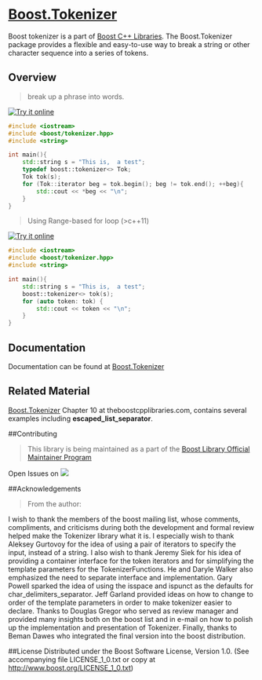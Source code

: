 


# [Boost.Tokenizer](http://boost.org/libs/tokenizer)



Boost tokenizer is a part of [Boost C++ Libraries](http://github.com/boostorg).  The Boost.Tokenizer package provides a flexible and easy-to-use way to break a string or other character sequence into a series of tokens.


## Overview


> break up a phrase into words.

 <a target="_blank" href="http://melpon.org/wandbox/permlink/kZeKmQAtqDlpn8if">![Try it online][badge.wandbox]</a>

```c++
#include <iostream>
#include <boost/tokenizer.hpp>
#include <string>

int main(){
    std::string s = "This is,  a test";
    typedef boost::tokenizer<> Tok;
    Tok tok(s);
    for (Tok::iterator beg = tok.begin(); beg != tok.end(); ++beg){
        std::cout << *beg << "\n";
    }
}

```

> Using Range-based for loop (>c++11)

 <a target="_blank" href="http://melpon.org/wandbox/permlink/z94YLs8PdYSh7rXz">![Try it online][badge.wandbox]</a>
```c++
#include <iostream>
#include <boost/tokenizer.hpp>
#include <string>

int main(){
    std::string s = "This is,  a test";
    boost::tokenizer<> tok(s);
    for (auto token: tok) {
        std::cout << token << "\n";
    }
}
```

## Documentation

Documentation can be found at [Boost.Tokenizer](http://boost.org/libs/tokenizer)

## Related Material
[Boost.Tokenizer](http://theboostcpplibraries.com/boost.tokenizer) Chapter 10 at theboostcpplibraries.com, contains several examples including **escaped_list_separator**.

##Contributing

>This library is being maintained as a part of the [Boost Library Official Maintainer Program](http://beta.boost.org/community/official_library_maintainer_program.html)


Open Issues on <a target="_blank" href="https://svn.boost.org/trac/boost/query?status=assigned&status=new&status=reopened&component=tokenizer&col=id&col=summary&col=status&col=owner&col=type&col=milestone&order=priority">![][badge.trac]</a>



##Acknowledgements
>From the author:
>
I wish to thank the members of the boost mailing list, whose comments, compliments, and criticisms during both the development and formal review helped make the Tokenizer library what it is. I especially wish to thank Aleksey Gurtovoy for the idea of using a pair of iterators to specify the input, instead of a string. I also wish to thank Jeremy Siek for his idea of providing a container interface for the token iterators and for simplifying the template parameters for the TokenizerFunctions. He and Daryle Walker also emphasized the need to separate interface and implementation. Gary Powell sparked the idea of using the isspace and ispunct as the defaults for char_delimiters_separator. Jeff Garland provided ideas on how to change to order of the template parameters in order to make tokenizer easier to declare. Thanks to Douglas Gregor who served as review manager and provided many insights both on the boost list and in e-mail on how to polish up the implementation and presentation of Tokenizer. Finally, thanks to Beman Dawes who integrated the final version into the boost distribution.

##License
Distributed under the Boost Software License, Version 1.0. (See accompanying file LICENSE_1_0.txt or copy at http://www.boost.org/LICENSE_1_0.txt)


[badge.Wandbox]: https://img.shields.io/badge/try%20it-online-blue.svg
[badge.Trac]:https://svn.boost.org/htdocs/common/trac_logo_mini.png
